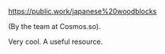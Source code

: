 https://public.work/japanese%20woodblocks

(By the team at Cosmos.so).

Very cool.
A useful resource.